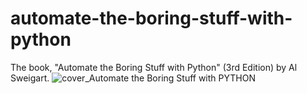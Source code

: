 # automate-the-boring-stuff-with-python
The book, "Automate the Boring Stuff with Python" (3rd Edition) by Al Sweigart.
![cover_Automate the Boring Stuff with PYTHON](https://github.com/user-attachments/assets/8f19e73d-7762-40eb-9f17-981585fe39c8)

